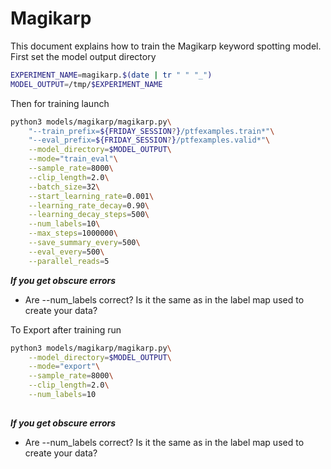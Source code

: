 
# Magikarp

This document explains how to train the Magikarp keyword spotting model. First set the
model output directory

```bash
EXPERIMENT_NAME=magikarp.$(date | tr " " "_")
MODEL_OUTPUT=/tmp/$EXPERIMENT_NAME
```

Then for training launch

```bash
python3 models/magikarp/magikarp.py\
    "--train_prefix=${FRIDAY_SESSION?}/ptfexamples.train*"\
    "--eval_prefix=${FRIDAY_SESSION?}/ptfexamples.valid*"\
    --model_directory=$MODEL_OUTPUT\
    --mode="train_eval"\
    --sample_rate=8000\
    --clip_length=2.0\
    --batch_size=32\
    --start_learning_rate=0.001\
    --learning_rate_decay=0.90\
    --learning_decay_steps=500\
    --num_labels=10\
    --max_steps=1000000\
    --save_summary_every=500\
    --eval_every=500\
    --parallel_reads=5
```

***If you get obscure errors***
- Are --num_labels correct? Is it the same as in the label map used to create your data?


To Export after training run
```bash
python3 models/magikarp/magikarp.py\
    --model_directory=$MODEL_OUTPUT\
    --mode="export"\
    --sample_rate=8000\
    --clip_length=2.0\
    --num_labels=10
    
```

***If you get obscure errors***
- Are --num_labels correct? Is it the same as in the label map used to create your data?
